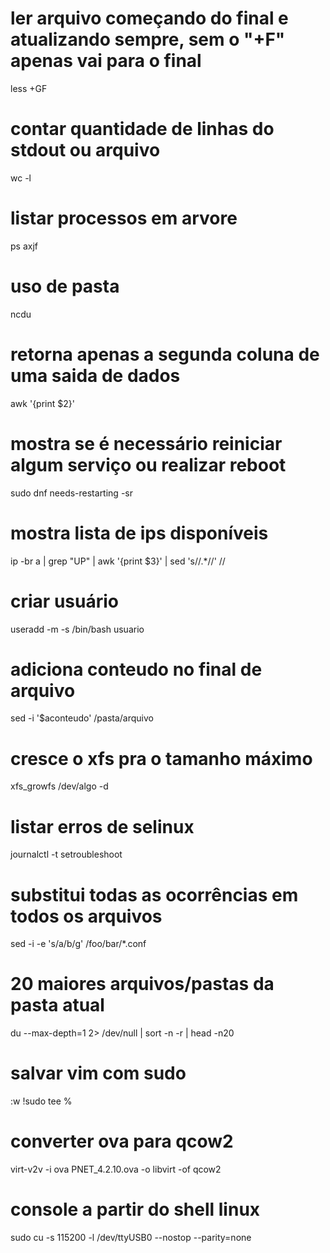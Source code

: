 # ler arquivo começando do final e atualizando sempre, sem o "+F" apenas vai para o final
less +GF
# contar quantidade de linhas do stdout  ou arquivo
wc -l
# listar processos em arvore
ps axjf
# uso de pasta
ncdu
# retorna apenas a segunda coluna de uma saida de dados
awk '{print $2}'
# mostra se é necessário reiniciar  algum serviço ou realizar reboot
sudo dnf needs-restarting -sr
# mostra lista de ips disponíveis
ip -br a | grep "UP" | awk '{print $3}' | sed 's/\/.*//' //
# criar usuário
useradd -m -s /bin/bash usuario
# adiciona conteudo no final de arquivo
sed -i '$aconteudo' /pasta/arquivo 
# cresce o xfs pra o tamanho máximo
xfs_growfs /dev/algo -d
# listar erros de selinux
journalctl -t setroubleshoot
# substitui todas as ocorrências em todos os arquivos
sed -i -e 's/a/b/g' /foo/bar/*.conf
# 20 maiores arquivos/pastas da pasta atual
du --max-depth=1 2> /dev/null | sort -n -r | head -n20
# salvar vim com sudo
:w !sudo tee %
# converter ova para qcow2
virt-v2v -i ova PNET_4.2.10.ova -o libvirt -of qcow2
# console a partir do shell linux
sudo cu -s 115200 -l /dev/ttyUSB0 --nostop --parity=none

